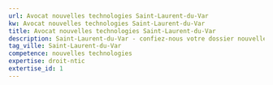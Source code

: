 ```yaml
---
url: Avocat nouvelles technologies Saint-Laurent-du-Var
kw: Avocat nouvelles technologies Saint-Laurent-du-Var
title: Avocat nouvelles technologies Saint-Laurent-du-Var
description: Saint-Laurent-du-Var - confiez-nous votre dossier nouvelles technologies
tag_ville: Saint-Laurent-du-Var
competence: nouvelles technologies
expertise: droit-ntic
extertise_id: 1
---
```

